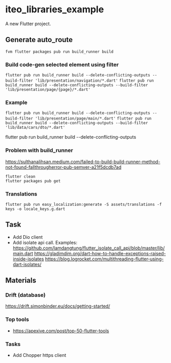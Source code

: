 # iteo_libraries_example

A new Flutter project.

## Generate auto_route
`fvm flutter packages pub run build_runner build`

### Build code-gen selected element using filter
`flutter pub run build_runner build --delete-conflicting-outputs --build-filter 'lib/presentation/navigation/*.dart'`
`flutter pub run build_runner build --delete-conflicting-outputs --build-filter 'lib/presentation/page/{page}/*.dart'`
### Example
`flutter pub run build_runner build --delete-conflicting-outputs --build-filter 'lib/presentation/page/main/*.dart'`
`flutter pub run build_runner build --delete-conflicting-outputs --build-filter 'lib/data/cars/dto/*.dart'`

flutter pub run build_runner build --delete-conflicting-outputs

### Problem with build_runner
https://sulthanalihsan.medium.com/failed-to-build-build-runner-method-not-found-fallthrougherror-pub-semver-a21f5dcdb7ad 
```
flutter clean
flutter packages pub get
```

### Translations
`flutter pub run easy_localization:generate -S assets/translations -f keys -o locale_keys.g.dart`

## Task
- Add Dio client
- Add isolate api call. Examples:
  https://github.com/lamdangtung/flutter_isolate_call_api/blob/master/lib/main.dart
  https://gladimdim.org/dart-how-to-handle-exceptions-raised-inside-isolates
  https://blog.logrocket.com/multithreading-flutter-using-dart-isolates/

## Materials
### Drift (database)
https://drift.simonbinder.eu/docs/getting-started/

### Top tools
- https://apexive.com/post/top-50-flutter-tools

### Tasks
- Add Chopper https client